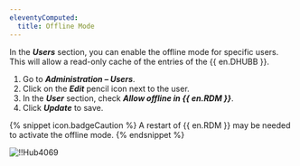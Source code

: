 ```yaml
---
eleventyComputed:
  title: Offline Mode
---
```

In the ***Users*** section, you can enable the offline mode for specific users. This will allow a read-only cache of the entries of the {{ en.DHUBB }}.  

1. Go to ***Administration – Users***. 
1. Click on the ***Edit*** pencil icon next to the user. 
1. In the ***User*** section, check ***Allow offline in {{ en.RDM }}***. 
1. Click ***Update*** to save. 

{% snippet icon.badgeCaution %} 
A restart of {{ en.RDM }} may be needed to activate the offline mode. 
{% endsnippet %}
 
![!!Hub4069](https://webdevolutions.azureedge.net/docs/en/hub/Hub4069.png) 
